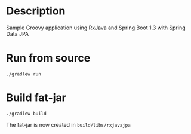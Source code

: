 # Description
Sample Groovy application using RxJava and Spring Boot 1.3 with Spring Data JPA

# Run from source

`./gradlew run`

# Build fat-jar

`./gradlew build`

The fat-jar is now created in `build/libs/rxjavajpa`
